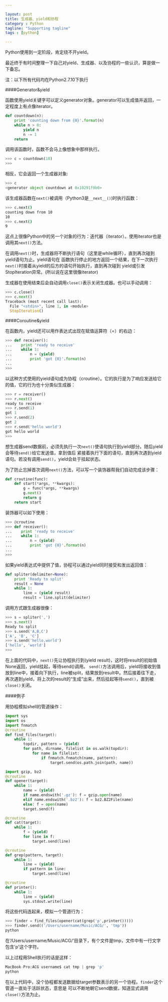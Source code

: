```yaml
---

layout: post
title: 生成器、yield和协程
category : Python
tagline: "Supporting tagline"
tags : [python]

---
```


Python使用到一定阶段，肯定绕不开yield。

最近终于有时间整理一下自己对yield、生成器、以及协程的一些认识，算是做一下备忘。

注：以下所有代码均在Python2.7.10下执行

####Generator&yield
</br>

函数使用yield关键字可以定义generator对象。generator可以生成值并返回，一定程度上有点像iterator。

```py
def countdown(n):
    print 'counting down from {0}'.format(n)
    while n > 0:
        yield n
        n -= 1
    return
```

调用该函数时，函数不会马上像想象中那样执行。

```py
>>> c = countdown(10)
>>>
```

相反，它会返回一个生成器对象:

```py
>>> c
<generator object countdown at 0x10291f9b0>
```

该生成器函数在`next()`被调用（Python3是`__next__()`)时执行函数：

```bash
>>> c.next()
counting down from 10
10
>>> c.next()
9
```

这点上很像Python中的另一个对象的行为：迭代器（iterator）。使用iterator也是调用其`next()`方法。

在调用`next()`时，生成器将不断执行语句（这里是while循环），直到再次碰到yield语句为止。yield语句在
函数执行停止的地方返回一个结果，在下一次执行`next()`时接着从yield的后方的语句开始执行，直到再次碰到
yield或引发StopIteration异常。(所以说在这里很像iterator)

生成器在使用结束后会自动调用`close()`表示关闭生成器。也可以手动调用：

```py
>>> c.close()
>>> c.next()
Traceback (most recent call last):
  File "<stdin>", line 1, in <module>
  StopIteration()
```

####Coroutine&yield
</br>

在函数内，yield还可以用作表达式出现在赋值运算符（=）的右边：

```py
>>> def receiver():
...    print 'ready to receive'
...    while 1:
...        n = (yield)
...        print 'got {0}'.format(n)
...
>>>
```

以这种方式使用的yield语句成为协程（croutine）。它的执行是为了响应发送给它的值，它的行为也十分类似生成器：

```py
>>> r = receiver()
>>> r.next()
ready to receive
>>> r.send(1)
got 1
>>> r.send(2)
got 2
>>> r.send('hello world')
got hello world
>>>
```

想生成器send数据前，必须先执行一次`next()`使语句执行到yield部分。随后yield会等待`send()`给它发送值，拿到值后
紧接着执行下面的语句，直到再次遇到yield语句。若没有调用`send()`，yield会处于挂起状态。

为了防止忘掉首次调用`next()`方法，可以写一个装饰器帮我们自动完成该步骤：

```py
def croutine(func):
    def start(*args, **kwargs):
        g = func(*args, **kwargs)
        g.next()
        return g
    return start
```

装饰器可以如下使用：

```py
>>> @croutine
>>> def receiver():
...    print 'ready to receive'
...    while 1:
...        n = (yield)
...        print 'got {0}'.format(n)
...
>>>
```

如果yield表达式中提供了值，协程可以通过yield同时接受和发出返回值：

```py
def spliter(delimiter=None):
    print 'Ready to split'
    result = None
    while 1:
        line = (yield result)
        result = line.split(delimiter)
```

调用方式跟生成器很像：

```py
>>> s = spliter(',')
>>> s.next()
Ready to split
>>> s.send('A,B,C')
['A', 'B', 'C']
>>> s.send('hello,world')
['hello', 'world']
>>>
```

在上面的代码中，`next()`先让协程执行到(yield result)，这时将result的初始值None返回，yield挂起，等待send()调用。
`send()`方法调用后，yield将接收到值放到line中，接着向下执行，line被split，结果放到result中。然后接着往下走，
再次遇到yield，将上次的result的“生成”出来，然后挂起等待`send()`，直到被`close()`关闭。

####例子

用协程模拟shell的管道操作：

```py
import sys
import os
import fnmatch
@croutine
def find_files(target):
    while 1:
        topdir, pattern = (yield)
        for path, dirname, filelist in os.walk(topdir):
            for name in filelist:
                if fnmatch.fnmatch(name, pattern):
                    target.send(os.path.join(path, name))

import gzip, bz2
@croutine
def opener(target):
    while 1:
        name = (yield)
        if name.endswith('.gz'): f = gzip.open(name)
        elif name.endswith('.bz2'): f = bz2.BZ2File(name)
        else: f = open(name)
        target.send(f)

@croutine
def cat(target):
    while 1:
        f = (yield)
        for line in f:
            target.send(line)

@croutine
def grep(pattern, target):
    while 1:
        line = (yield)
        if pattern in line:
            target.send(line)

@croutine
def printer():
    while 1:
        line = (yield)
        sys.stdout.write(line)
```

将这些代码连起来，模拟一个管道行为：

```py
>>> finder = find_files(opener(cat(grep('p',printer()))))
>>> finder.send(('/Users/username/Music/ACG/', 'tmp'))
python
```

在‘/Users/username/Music/ACG/’目录下，有个文件是tmp，文件中有一行文字包含'p'这个字符。

以上过程用Shell执行的话是这样：

```py
MacBook-Pro:ACG username$ cat tmp | grep 'p'
python
```

在以上代码中，没个协程都发送数据给target参数表示的另一个协程。`finder`这个管道一直处于活跃状态，意思是
可以不断地朝它send数据，知道显式调用`close()`方法为止。


